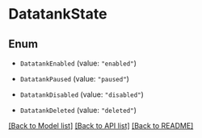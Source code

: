 # DatatankState

## Enum


* `DatatankEnabled` (value: `"enabled"`)

* `DatatankPaused` (value: `"paused"`)

* `DatatankDisabled` (value: `"disabled"`)

* `DatatankDeleted` (value: `"deleted"`)


[[Back to Model list]](../README.md#documentation-for-models) [[Back to API list]](../README.md#documentation-for-api-endpoints) [[Back to README]](../README.md)


